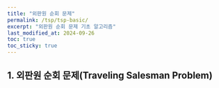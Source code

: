 ```yaml
---
title: "외판원 순회 문제"
permalink: /tsp/tsp-basic/
excerpt: "외판원 순회 문제 기초 알고리즘"
last_modified_at: 2024-09-26
toc: true
toc_sticky: true
---
```


## 1. 외판원 순회 문제(Traveling Salesman Problem)